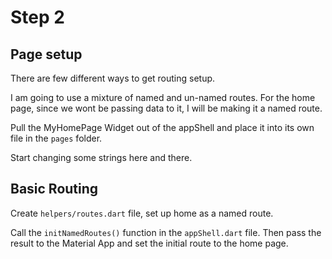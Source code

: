 # Step 2
## Page setup

There are few different ways to get routing setup.

I am going to use a mixture of named and un-named routes. For the home page, since we wont be passing data to it, I will be making it a named route.

Pull the MyHomePage Widget out of the appShell and place it into its own file in the `pages` folder.

Start changing some strings here and there.

## Basic Routing

Create `helpers/routes.dart` file, set up home as a named route.

Call the `initNamedRoutes()` function in the `appShell.dart` file. Then pass the result to the Material App and set the initial route to the home page.
